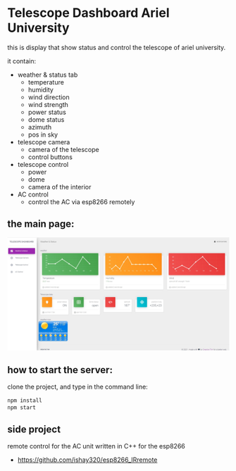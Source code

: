 # Telescope Dashboard Ariel University

this is display that show status and control the telescope of ariel university.

it contain:
* weather & status tab
    * temperature
    * humidity
    * wind direction
    * wind strength
    * power status
    * dome status 
    * azimuth
    * pos in sky
* telescope camera
    * camera of the telescope
    * control buttons
* telescope control
    * power
    * dome
    * camera of the interior
* AC control
    * control the AC via esp8266 remotely
## the main page:
![example](https://github.com/ishay320/stars_dashboard/blob/main/docs/mainPage.jpeg)

## how to start the server:
clone the project, and type in the command line:

```
npm install
npm start
```

## side project
remote control for the AC unit written in C++ for the esp8266
- https://github.com/ishay320/esp8266_IRremote
